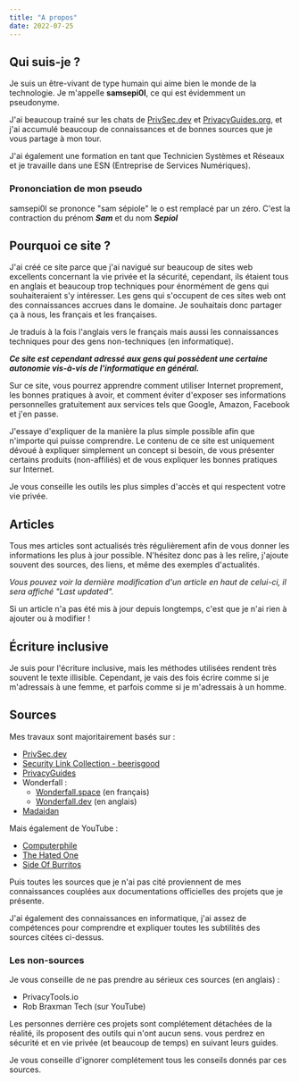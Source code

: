 ```yaml
---
title: "A propos"
date: 2022-07-25
---
```


## Qui suis-je ?

Je suis un être-vivant de type humain qui aime bien le monde de la technologie. Je m'appelle **samsepi0l**, ce qui est évidemment un pseudonyme. 

J'ai beaucoup trainé sur les chats de [PrivSec.dev](https://matrix.to/#/#privsec:arcticfoxes.net) et [PrivacyGuides.org](https://matrix.to/#/#privacyguides:matrix.org), et j'ai accumulé beaucoup de connaissances et de bonnes sources que je vous partage à mon tour. 

J'ai également une formation en tant que Technicien Systèmes et Réseaux et je travaille dans une ESN (Entreprise de Services Numériques).

### Prononciation de mon pseudo

samsepi0l se prononce "sam sépiole" le o est remplacé par un zéro. C'est la contraction du prénom ***Sam*** et du nom ***Sepiol***

## Pourquoi ce site ?

J'ai créé ce site parce que j'ai navigué sur beaucoup de sites web excellents concernant la vie privée et la sécurité, cependant, ils étaient tous en anglais et beaucoup trop techniques pour énormément de gens qui souhaiteraient s'y intéresser. Les gens qui s'occupent de ces sites web ont des connaissances accrues dans le domaine. Je souhaitais donc partager ça à nous, les français et les françaises.

Je traduis à la fois l'anglais vers le français mais aussi les connaissances techniques pour des gens non-techniques (en informatique).

***Ce site est cependant adressé aux gens qui possèdent une certaine autonomie vis-à-vis de l'informatique en général.***

Sur ce site, vous pourrez apprendre comment utiliser Internet proprement, les bonnes pratiques à avoir, et comment éviter d'exposer ses informations personnelles gratuitement aux services tels que Google, Amazon, Facebook et j'en passe.

J'essaye d'expliquer de la manière la plus simple possible afin que n'importe qui puisse comprendre. Le contenu de ce site est uniquement dévoué à expliquer simplement un concept si besoin, de vous présenter certains produits (non-affiliés) et de vous expliquer les bonnes pratiques sur Internet.

Je vous conseille les outils les plus simples d'accès et qui respectent votre vie privée.

## Articles

Tous mes articles sont actualisés très régulièrement afin de vous donner les informations les plus à jour possible. N'hésitez donc pas à les relire, j'ajoute souvent des sources, des liens, et même des exemples d'actualités. 

*Vous pouvez voir la dernière modification d'un article en haut de celui-ci, il sera affiché "Last updated".*

Si un article n'a pas été mis à jour depuis longtemps, c'est que je n'ai rien à ajouter ou à modifier !

## Écriture inclusive

Je suis pour l'écriture inclusive, mais les méthodes utilisées rendent très souvent le texte illisible. Cependant, je vais des fois écrire comme si je m'adressais à une femme, et parfois comme si je m'adressais à un homme.

## Sources

Mes travaux sont majoritairement basés sur :

- [PrivSec.dev](https://privsec.dev)
- [Security Link Collection - beerisgood](https://github.com/beerisgood/Security-link-collection)
- [PrivacyGuides](https://privacyguides.org)
- Wonderfall :
	- [Wonderfall.space](https://wonderfall.space) (en français)
	- [Wonderfall.dev](https://wonderfall.dev) (en anglais)
- [Madaidan](https://madaidans-insecurities.github.io/)

Mais également de YouTube :

- [Computerphile](https://www.youtube.com/user/Computerphile)
- [The Hated One](https://www.youtube.com/c/TheHatedOne)
- [Side Of Burritos](https://www.youtube.com/c/SideOfBurritos)

Puis toutes les sources que je n'ai pas cité proviennent de mes connaissances couplées aux documentations officielles des projets que je présente.

J'ai également des connaissances en informatique, j'ai assez de compétences pour comprendre et expliquer toutes les subtilités des sources citées ci-dessus.

### Les non-sources

Je vous conseille de ne pas prendre au sérieux ces sources (en anglais) :

- PrivacyTools.io
- Rob Braxman Tech (sur YouTube)

Les personnes derrière ces projets sont complétement détachées de la réalité, ils proposent des outils qui n'ont aucun sens. vous perdrez en sécurité et en vie privée (et beaucoup de temps) en suivant leurs guides.

Je vous conseille d'ignorer complétement tous les conseils donnés par ces sources.
